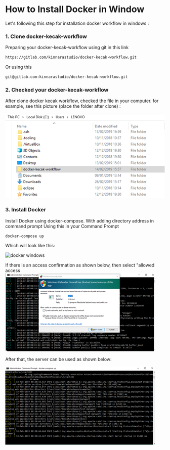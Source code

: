 # How to Install Docker in Window

Let's following this step for installation docker workflow in windows :

### 1. Clone docker-kecak-workflow
Preparing your docker-kecak-workflow using git in this link
```html
https://gitlab.com/kinnarastudio/docker-kecak-workflow.git
```
Or using this 

```html
git@gitlab.com:kinnarastudio/docker-kecak-workflow.git
```

### 2. Checked your docker-kecak-workflow
After clone docker kecak workflow, checked the file in your computer. for example, see this picture (place the folder after clone) :

<img src="https://raw.githubusercontent.com/kinnara-digital-studio/kecak-workflow/master/docs/assets/docker-windows 1.png" alt="docker windows" />

### 3. Install Docker 
Install Docker using docker-compose. With adding directory address in command prompt
 Using this in your Command Prompt
```html
docker-compose up
```

Which will look like this:

<img src="https://raw.githubusercontent.com/kinnara-digital-studio/kecak-workflow/master/docs/assets/docker-windows-2png" alt="docker windows" />


If there is an access confirmation as shown below, then select "allowed access
<img src="https://raw.githubusercontent.com/kinnara-digital-studio/kecak-workflow/master/docs/assets/docker-windows-3.png" alt="docker windows" />


After that, the server can be used as shown below:

<img src="https://raw.githubusercontent.com/kinnara-digital-studio/kecak-workflow/master/docs/assets/docker-windows-4.png" alt="docker windows" />

